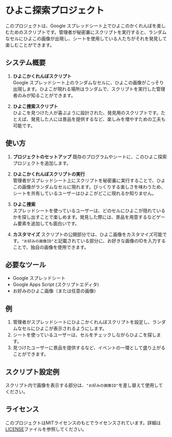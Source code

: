 # ひよこ探索プロジェクト

このプロジェクトは、Google スプレッドシート上でひよこのかくれんぼを楽しむためのスクリプトです。管理者が秘密裏にスクリプトを実行すると、ランダムなセルにひよこの画像が出現し、シートを使用している人たちがそれを発見して楽しむことができます。

## システム概要

1. **ひよこかくれんぼスクリプト**  
   Google スプレッドシート上のランダムなセルに、ひよこの画像がこっそり出現します。ひよこが現れる場所はランダムで、スクリプトを実行した管理者のみが知ることができます。

2. **ひよこ捜索スクリプト**  
   ひよこを見つけた人が喜ぶように設計された、発見用のスクリプトです。たとえば、発見した人には景品を提供するなど、楽しみを増やすための工夫も可能です。

## 使い方

1. **プロジェクトのセットアップ**
   既存のプログラムやシートに、このひよこ探索プロジェクトを追加します。

2. **ひよこかくれんぼスクリプトの実行**  
   管理者がスプレッドシート上にスクリプトを秘密裏に実行することで、ひよこの画像がランダムなセルに現れます。びっくりする楽しさを味わうため、シートを共有しているユーザーはひよこがどこに現れるか知りません。

3. **ひよこ捜索**  
   スプレッドシートを使っているユーザーは、どのセルにひよこが隠れているかを探し出すことで楽しめます。発見した際には、景品を用意するなどゲーム要素を追加しても面白いです。

4. **カスタマイズ**
   スクリプトの公開部分では、ひよこ画像をカスタマイズ可能です。`"お好みの画像ID"`と記載されている部分に、お好きな画像のIDを入力することで、独自の画像を使用できます。

## 必要なツール

- Google スプレッドシート
- Google Apps Script (スクリプトエディタ)
- お好みのひよこ画像（または任意の画像）

## 例

1. 管理者がスプレッドシートにひよこかくれんぼスクリプトを設定し、ランダムなセルにひよこが表示されるようにします。
2. シートを使っているユーザーは、セルをチェックしながらひよこを探します。
3. 見つけたユーザーに景品を提供するなど、イベントの一環として盛り上がることができます。

## スクリプト設定例

スクリプト内で画像を表示する部分は、`"お好みの画像ID"`を差し替えて使用してください。

## ライセンス
このプロジェクトはMITライセンスのもとでライセンスされています。詳細は[LICENSE](LICENSE)ファイルを参照してください。
